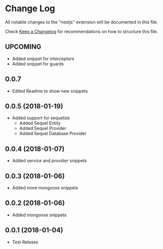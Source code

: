 # Change Log
All notable changes to the "nestjs" extension will be documented in this file.

Check [Keep a Changelog](http://keepachangelog.com/) for recommendations on how to structure this file.


<a name="UPCOMING"></a>
## UPCOMING

* Added snippet for interceptors
* Added snippet for guards

<a name="0.0.7"></a>
## 0.0.7

* Edited Readme to show new snippets

<a name="0.0.5"></a>
## 0.0.5 (2018-01-19)

* Added support for sequelize
  - Added Sequel Entity
  - Added Sequel Provider
  - Added Sequel Database Provider

<a name="0.0.4"></a>
## 0.0.4 (2018-01-07)

* Added service and provider snippets

<a name="0.0.3"></a>
## 0.0.3 (2018-01-06)

* Added more mongoose snippets

<a name="0.0.2"></a>
## 0.0.2 (2018-01-06)

* Added mongoose snippets

<a name="0.0.1"></a>
## 0.0.1 (2018-01-04)

* Test Release